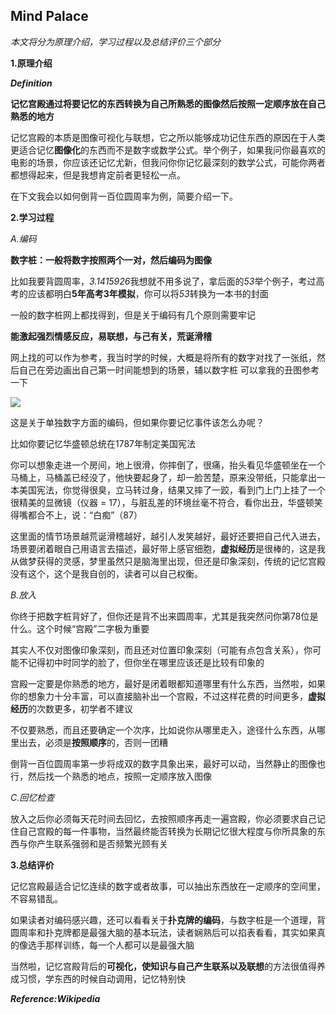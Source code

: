 ## Mind Palace

*本文将分为原理介绍，学习过程以及总结评价三个部分*

**1.原理介绍**


***Definition***

**记忆宫殿通过将要记忆的东西转换为自己所熟悉的图像然后按照一定顺序放在自己熟悉的地方**

记忆宫殿的本质是图像可视化与联想，它之所以能够成功记住东西的原因在于人类更适合记忆**图像化**的东西而不是数字或数学公式。举个例子，如果我问你最喜欢的电影的场景，你应该还记忆尤新，但我问你你记忆最深刻的数学公式，可能你两者都想得起来，但是我想肯定前者更轻松一点。

在下文我会以如何倒背一百位圆周率为例，简要介绍一下。

**2.学习过程**

*A.编码*

**数字桩：一般将数字按照两个一对，然后编码为图像**

比如我要背圆周率，*3.1415926*我想就不用多说了，拿后面的*53*举个例子，考过高考的应该都明白**5年高考3年模拟**，你可以将*53*转换为一本书的封面

一般的数字桩网上都找得到，但是关于编码有几个原则需要牢记

**能激起强烈情感反应，易联想，与己有关，荒诞滑稽**

网上找的可以作为参考，我当时学的时候，大概是将所有的数字对找了一张纸，然后自己在旁边画出自己第一时间能想到的场景，辅以数字桩
可以拿我的丑图参考一下

![](https://github.com/sherlcok314159/learning-system/blob/main/Images/md/mind_palace.jpg)


这是关于单独数字方面的编码，但如果你要记忆事件该怎么办呢？

比如你要记忆华盛顿总统在1787年制定美国宪法

你可以想象走进一个房间，地上很滑，你摔倒了，很痛，抬头看见华盛顿坐在一个马桶上，马桶盖已经没了，他快要起身了，却一脸苦楚，原来没带纸，只能拿出一本美国宪法，你觉得很臭，立马转过身，结果又摔了一跤，看到门上门上挂了一个很精美的显微镜（仪器 = 17），与脏乱差的环境丝毫不符合，看你出丑，华盛顿笑得嘴都合不上，说：“白痴”（87）

这里面的情节场景越荒诞滑稽越好，越引人发笑越好，最好还要把自己代入进去，场景要闭着眼自己用语言去描述，最好带上感官细胞，**虚拟经历**是很棒的，这是我从做梦获得的灵感，梦里虽然只是脑海里出现，但还是印象深刻，传统的记忆宫殿没有这个，这个是我自创的，读者可以自己权衡。

*B.放入*

你终于把数字桩背好了，但你还是背不出来圆周率，尤其是我突然问你第78位是什么。这个时候“宫殿”二字极为重要

其实人不仅对图像印象深刻，而且还对位置印象深刻（可能有点包含关系），你可能不记得初中时同学的脸了，但你坐在哪里应该还是比较有印象的

宫殿一定要是你熟悉的地方，最好是闭着眼都知道哪里有什么东西，当然啦，如果你的想象力十分丰富，可以直接脑补出一个宫殿，不过这样花费的时间更多，**虚拟经历**的次数更多，初学者不建议

不仅要熟悉，而且还要确定一个次序，比如说你从哪里走入，途径什么东西，从哪里出去，必须是**按照顺序**的，否则一团糟

倒背一百位圆周率第一步将成双的数字具象出来，最好可以动，当然静止的图像也行，然后找一个熟悉的地点，按照一定顺序放入图像

*C.回忆检查*

放入之后你必须每天花时间去回忆，去按照顺序再走一遍宫殿，你必须要求自己记住自己宫殿的每一件事物，当然最终能否转换为长期记忆很大程度与你所具象的东西与你产生联系强弱和是否频繁光顾有关

**3.总结评价**

记忆宫殿最适合记忆连续的数字或者故事，可以抽出东西放在一定顺序的空间里，不容易错乱。

如果读者对编码感兴趣，还可以看看关于**扑克牌的编码**，与数字桩是一个道理，背圆周率和扑克牌都是最强大脑的基本玩法，读者娴熟后可以掐表看看，其实如果真的像选手那样训练，每一个人都可以是最强大脑

当然啦，记忆宫殿背后的**可视化，使知识与自己产生联系以及联想**的方法很值得养成习惯，学东西的时候自动调用，记忆特别快

***Reference:Wikipedia***